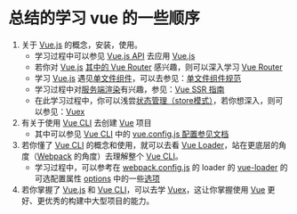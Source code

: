 # 总结的学习 vue 的一些顺序

1. 关于 [Vue.js](https://cn.vuejs.org/v2/guide/) 的概念，安装，使用。
   - 学习过程中可以参见 [Vue.js API](https://cn.vuejs.org/v2/api/#%E5%85%A8%E5%B1%80%E9%85%8D%E7%BD%AE) 去应用 [Vue.js](https://cn.vuejs.org/v2/guide/)
   - 若你对 [Vue.js](https://cn.vuejs.org/v2/guide/) [其中的 Vue Router](https://cn.vuejs.org/v2/guide/routing.html) 感兴趣，则可以深入学习 [Vue Router](https://router.vuejs.org/zh/)
   - 学习 [Vue.js](https://cn.vuejs.org/v2/guide/) 遇见[单文件组件](https://cn.vuejs.org/v2/guide/single-file-components.html)，可以去参见：[单文件组件规范](https://vue-loader.vuejs.org/zh/spec.html)
   - 学习过程中对[服务端渲染](https://cn.vuejs.org/v2/guide/ssr.html)有兴趣，参见：[Vue SSR 指南](https://ssr.vuejs.org/zh/#%E4%BB%80%E4%B9%88%E6%98%AF%E6%9C%8D%E5%8A%A1%E5%99%A8%E7%AB%AF%E6%B8%B2%E6%9F%93-ssr-%EF%BC%9F)
   - 在此学习过程中，你可以浅尝[状态管理（store模式）](https://cn.vuejs.org/v2/guide/state-management.html)，若你想深入，则可以参见：[Vuex](https://vuex.vuejs.org/zh/)
2. 有关于使用 [Vue CLI](https://cli.vuejs.org/zh/guide/) 去创建 [Vue](https://cn.vuejs.org/) 项目
   - 其中可以参见 [Vue CLI](https://cli.vuejs.org/zh/guide/) 中的 [vue.config.js 配置参见文档](https://cli.vuejs.org/zh/config/#%E9%85%8D%E7%BD%AE%E5%8F%82%E8%80%83)
3. 若你懂了 [Vue CLI](https://cli.vuejs.org/zh/guide/) 的概念和使用，就可以去看 [Vue Loader](https://vue-loader.vuejs.org/zh/)，站在更底层的角度（[Webpack](https://www.webpackjs.com/concepts/) 的角度）去理解整个 [Vue CLI](https://cli.vuejs.org/zh/guide/)。
   - 学习过程中，可以参考在 [webpack.config.js](https://www.webpackjs.com/configuration/#%E9%80%89%E9%A1%B9) 的 loader 的 [vue-loader](https://vue-loader.vuejs.org/zh/) 的 可选配置属性 [options](https://www.webpackjs.com/configuration/module/#useentry) 中的一些[选项](https://vue-loader.vuejs.org/zh/options.html)
4. 若你掌握了 [Vue.js](https://cn.vuejs.org/v2/guide/) 和 [Vue CLI](https://cli.vuejs.org/zh/guide/)，可以去学 [Vuex](https://vuex.vuejs.org/zh/)，这让你掌握使用 [Vue](https://cn.vuejs.org/) 更好、更优秀的构建中大型项目的能力。

